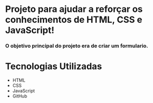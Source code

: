 # Projeto para ajudar a reforçar os conhecimentos de HTML, CSS e JavaScript!
### O objetivo principal do projeto era de criar um formulario.
# Tecnologias Utilizadas
- HTML
- CSS
- JavaScript
- GitHub
